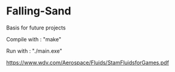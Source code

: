 # Falling-Sand
Basis for future projects


Compile with : "make"


Run with : "./main.exe"


https://www.wdv.com/Aerospace/Fluids/StamFluidsforGames.pdf
